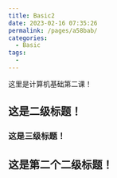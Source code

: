```yaml
---
title: Basic2
date: 2023-02-16 07:35:26
permalink: /pages/a58bab/
categories:
  - Basic
tags:
  - 
---
```

这里是计算机基础第二课！


## 这是二级标题！

### 这是三级标题！


## 这是第二个二级标题！
